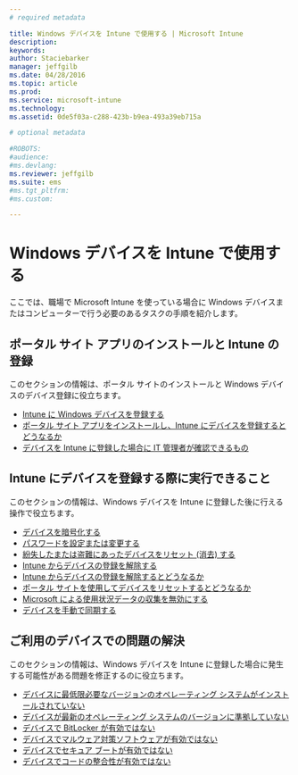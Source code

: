 ```yaml
---
# required metadata

title: Windows デバイスを Intune で使用する | Microsoft Intune
description:
keywords:
author: Staciebarker
manager: jeffgilb
ms.date: 04/28/2016
ms.topic: article
ms.prod:
ms.service: microsoft-intune
ms.technology:
ms.assetid: 0de5f03a-c288-423b-b9ea-493a39eb715a

# optional metadata

#ROBOTS:
#audience:
#ms.devlang:
ms.reviewer: jeffgilb
ms.suite: ems
#ms.tgt_pltfrm:
#ms.custom:

---
```


# Windows デバイスを Intune で使用する

ここでは、職場で Microsoft Intune を使っている場合に Windows デバイスまたはコンピューターで行う必要のあるタスクの手順を紹介します。

## ポータル サイト アプリのインストールと Intune の登録

このセクションの情報は、ポータル サイトのインストールと Windows デバイスのデバイス登録に役立ちます。

- [Intune に Windows デバイスを登録する](enroll-your-device-in-intune-windows.md)</br>
- [ポータル サイト アプリをインストールし、Intune にデバイスを登録するとどうなるか](what-happens-if-you-install-the-company-portal-app-and-enroll-your-device-in-intune-windows.md)</br>
- [デバイスを Intune に登録した場合に IT 管理者が確認できるもの](what-can-your-it-administrator-see-when-you-enroll-your-device-in-intune-windows.md)

## Intune にデバイスを登録する際に実行できること

このセクションの情報は、Windows デバイスを Intune に登録した後に行える操作で役立ちます。

- [デバイスを暗号化する](encrypt-your-device-windows.md)</br>
- [パスワードを設定または変更する](set-or-change-your-password-windows.md)</br>
- [紛失したまたは盗難にあったデバイスをリセット (消去) する](reset-erase-your-lost-or-stolen-device-windows.md)</br>
- [Intune からデバイスの登録を解除する](unenroll-your-device-from-intune-windows.md)</br>
- [Intune からデバイスの登録を解除するとどうなるか](what-happens-if-you-unenroll-your-device-from-intune-windows.md)</br>
- [ポータル サイトを使用してデバイスをリセットするとどうなるか](what-happens-if-you-reset-your-device-using-the-company-portal-windows.md)</br>
- [Microsoft による使用状況データの収集を無効にする](turn-off-microsoft-usage-data-collection-windows.md)</br>
- [デバイスを手動で同期する](sync-your-device-manually-windows.md)

## ご利用のデバイスでの問題の解決

このセクションの情報は、Windows デバイスを Intune に登録した場合に発生する可能性がある問題を修正するのに役立ちます。

- [デバイスに最低限必要なバージョンのオペレーティング システムがインストールされていない](device-doesnt-have-the-required-minimum-operating-system-version-windows.md)</br>
- [デバイスが最新のオペレーティング システムのバージョンに準拠していない](device-doesnt-comply-with-maximum-operating-system-version-windows.md)</br>
- [デバイスで BitLocker が有効ではない](device-doesnt-have-bitlocker-enabled-windows.md)</br>
- [デバイスでマルウェア対策ソフトウェアが有効ではない](device-doesnt-have-antimalware-software-enabled-windows.md)</br>
- [デバイスでセキュア ブートが有効ではない](device-doesnt-have-secure-boot-enabled-windows.md)</br>
- [デバイスでコードの整合性が有効ではない](device-doesnt-have-code-integrity-enabled-windows.md)




<!--HONumber=May16_HO4-->


